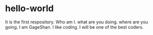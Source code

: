 # hello-world
It is the first respository.
Who am I.
what are you doing.
where are you going.
I am GageShan.
I like coding.
I will be one of the best coders.
